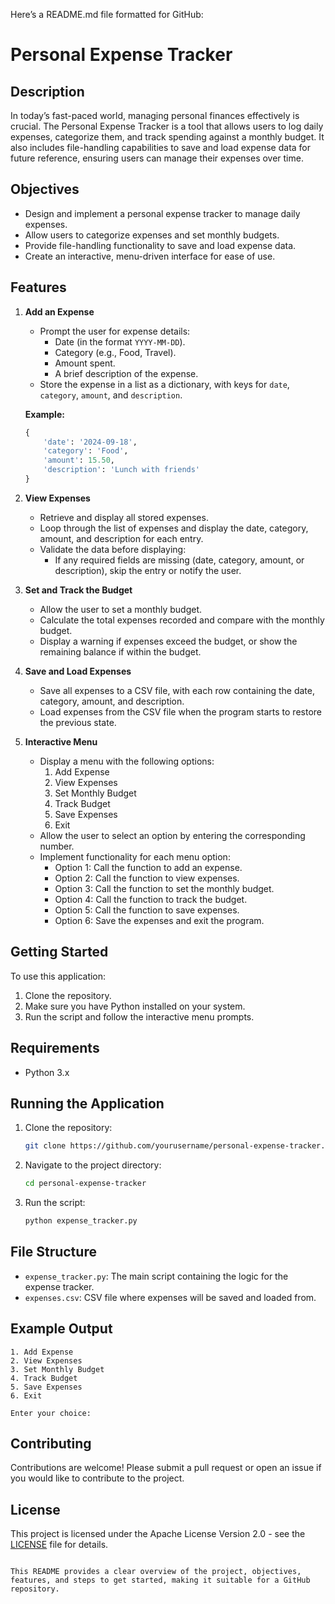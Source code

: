 Here’s a README.md file formatted for GitHub:


# Personal Expense Tracker

## Description

In today’s fast-paced world, managing personal finances effectively is crucial. The Personal Expense Tracker is a tool that allows users to log daily expenses, categorize them, and track spending against a monthly budget. It also includes file-handling capabilities to save and load expense data for future reference, ensuring users can manage their expenses over time.

## Objectives

- Design and implement a personal expense tracker to manage daily expenses.
- Allow users to categorize expenses and set monthly budgets.
- Provide file-handling functionality to save and load expense data.
- Create an interactive, menu-driven interface for ease of use.

## Features

1. **Add an Expense**
   - Prompt the user for expense details:
     - Date (in the format `YYYY-MM-DD`).
     - Category (e.g., Food, Travel).
     - Amount spent.
     - A brief description of the expense.
   - Store the expense in a list as a dictionary, with keys for `date`, `category`, `amount`, and `description`.

   **Example:**
   ```python
   {
       'date': '2024-09-18',
       'category': 'Food',
       'amount': 15.50,
       'description': 'Lunch with friends'
   }
   ```

2. **View Expenses**
   - Retrieve and display all stored expenses.
   - Loop through the list of expenses and display the date, category, amount, and description for each entry.
   - Validate the data before displaying:
     - If any required fields are missing (date, category, amount, or description), skip the entry or notify the user.

3. **Set and Track the Budget**
   - Allow the user to set a monthly budget.
   - Calculate the total expenses recorded and compare with the monthly budget.
   - Display a warning if expenses exceed the budget, or show the remaining balance if within the budget.

4. **Save and Load Expenses**
   - Save all expenses to a CSV file, with each row containing the date, category, amount, and description.
   - Load expenses from the CSV file when the program starts to restore the previous state.

5. **Interactive Menu**
   - Display a menu with the following options:
     1. Add Expense
     2. View Expenses
     3. Set Monthly Budget
     4. Track Budget
     5. Save Expenses
     6. Exit
   - Allow the user to select an option by entering the corresponding number.
   - Implement functionality for each menu option:
     - Option 1: Call the function to add an expense.
     - Option 2: Call the function to view expenses.
     - Option 3: Call the function to set the monthly budget.
     - Option 4: Call the function to track the budget.
     - Option 5: Call the function to save expenses.
     - Option 6: Save the expenses and exit the program.

## Getting Started

To use this application:
1. Clone the repository.
2. Make sure you have Python installed on your system.
3. Run the script and follow the interactive menu prompts.

## Requirements

- Python 3.x

## Running the Application

1. Clone the repository:
   ```bash
   git clone https://github.com/yourusername/personal-expense-tracker.git
   ```
2. Navigate to the project directory:
   ```bash
   cd personal-expense-tracker
   ```
3. Run the script:
   ```bash
   python expense_tracker.py
   ```

## File Structure

- `expense_tracker.py`: The main script containing the logic for the expense tracker.
- `expenses.csv`: CSV file where expenses will be saved and loaded from.

## Example Output

```
1. Add Expense
2. View Expenses
3. Set Monthly Budget
4. Track Budget
5. Save Expenses
6. Exit

Enter your choice: 
```

## Contributing

Contributions are welcome! Please submit a pull request or open an issue if you would like to contribute to the project.

## License

This project is licensed under the  Apache License Version 2.0 - see the [LICENSE](LICENSE) file for details.
```

This README provides a clear overview of the project, objectives, features, and steps to get started, making it suitable for a GitHub repository.
